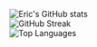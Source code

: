 ![Eric's GitHub stats](https://github-readme-stats.vercel.app/api?username=efalsken&border_radius=9.7&card_width=100&theme=merko)  
![GitHub Streak](https://streak-stats.demolab.com?user=efalsken&theme=dark&border_radius=9.7&card_width=100&theme=merko)  
![Top Languages](https://github-readme-stats.vercel.app/api/top-langs/?username=efalsken&layout=compact&border_radius=9.7&theme=merko)
